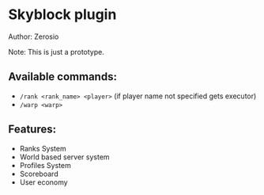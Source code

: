 # Skyblock plugin
Author: Zerosio

Note: This is just a prototype.

## Available commands:
- `/rank <rank_name> <player>` (if player name not specified gets executor)
- `/warp <warp>`

## Features:
- Ranks System
- World based server system
- Profiles System
- Scoreboard
- User economy

